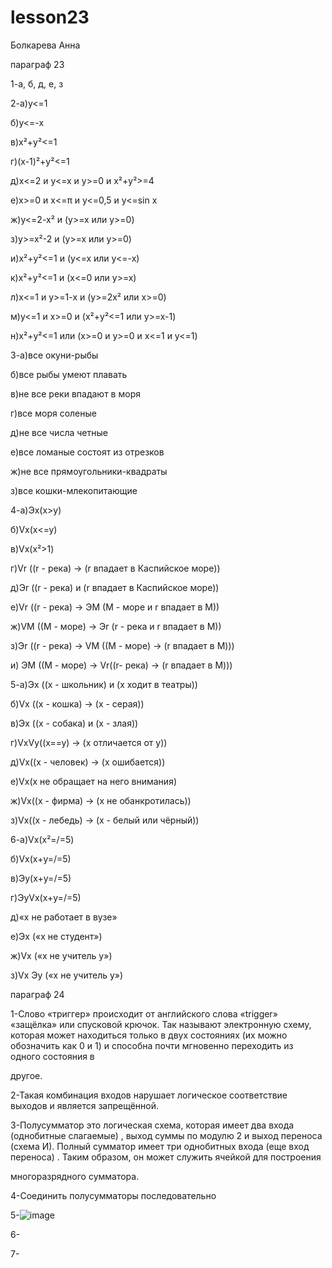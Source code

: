 # lesson23
Болкарева Анна

параграф 23

1-а, б, д, е, з

2-а)y<=1

б)y<=-x

в)x²+y²<=1

г)(x-1)²+y²<=1

д)x<=2 и  y<=x  и y>=0 и x²+y²>=4

е)x>=0 и x<=π и y<=0,5 и y<=sin x

ж)y<=2-x² и (y>=x или y>=0)

з)y>=x²-2 и (y>=x или y>=0)

и)x²+y²<=1 и (y<=x или y<=-x)

к)x²+y²<=1 и (x<=0 или y>=x)

л)x<=1 и y>=1-x  и (y>=2x² или x>=0)

м)y<=1 и x>=0 и (x²+y²<=1 или y>=x-1)

н)x²+y²<=1 или (x>=0 и y>=0  и x<=1  и y<=1)

3-а)все окуни-рыбы

б)все рыбы умеют плавать

в)не все реки впадают в моря

г)все моря соленые

д)не все числа четные

е)все ломаные состоят из отрезков

ж)не все прямоугольники-квадраты

з)все кошки-млекопитающие

4-а)Эx(x>y)

б)Vx(x<=y)

в)Vx(x²>1)

г)Vr ((r - река) -> (r впадает в Каспийское море))

д)Эr ((r - река) и (r впадает в Каспийское море))

е)Vr ((r - река) -> ЭМ (М - море и r впадает в М))

ж)VM ((M - море) -> Эr (r - река и r впадает в M))

з)Эr ((r - река) -> VM ((M - море) -> (r впадает в М)))

и) ЭМ ((М - море) -> Vr((r- река) -> (r впадает в М)))

5-а)Эx ((x - школьник) и (х ходит в театры))

б)Vx ((x - кошка) -> (x - серая))

в)Эх ((x - собака) и (х - злая))

г)VxVy((x=\=y) -> (х отличается от у))

д)Vx((х - человек) -> (х ошибается))

е)Vx(х не обращает на него внимания)

ж)Vx((х - фирма) -> (х не обанкротилась))

з)Vx((x - лебедь) -> (x - белый или чёрный))

6-а)Vx(x²=/=5)

б)Vx(x+y=/=5)

в)Эy(x+y=/=5)

г)ЭyVx(x+y=/=5)

д)«х не работает в вузе»

е)Эх («х не студент»)

ж)Vx («х не учитель у»)

з)Vx Эу («х не учитель у»)


параграф 24

1-Слово «триггер» происходит от английского слова «trigger» «защёлка» или спусковой крючок. Так называют электронную схему, которая может находиться только в двух состояниях (их можно обозначить как 0 и 1) и способна почти мгновенно переходить из одного состояния в 

другое.

2-Такая комбинация входов нарушает логическое соответствие выходов и является запрещённой.

3-Полусумматор это логическая схема, которая имеет два входа (однобитные слагаемые) , выход суммы по модулю 2 и выход переноса (схема И).  Полный сумматор имеет три однобитных входа (еще вход переноса) . Таким образом, он может служить ячейкой для построения 

многоразрядного сумматора. 

4-Соединить полусумматоры последовательно

5-![image](https://github.com/user-attachments/assets/5827a9fc-ee8a-41c0-93c5-e1d38e38856f)


6-

7-
